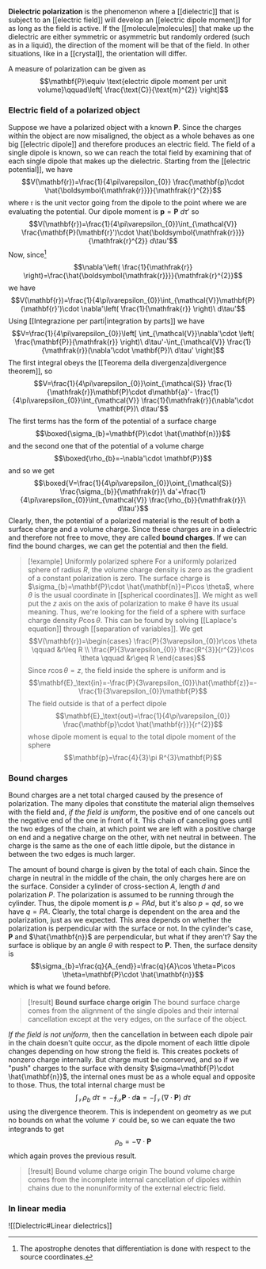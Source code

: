 **Dielectric polarization** is the phenomenon where a [[dielectric]] that is subject to an [[electric field]] will develop an [[electric dipole moment]] for as long as the field is active. If the [[molecule|molecules]] that make up the dielectric are either symmetric or asymmetric but randomly ordered (such as in a liquid), the direction of the moment will be that of the field. In other situations, like in a [[crystal]], the orientation will differ.

A measure of polarization can be given as
$$\mathbf{P}\equiv \text{electric dipole moment per unit volume}\qquad\left[ \frac{\text{C}}{\text{m}^{2}} \right]$$
### Electric field of a polarized object
Suppose we have a polarized object with a known $\mathbf{P}$. Since the charges within the object are now misaligned, the object as a whole behaves as one big [[electric dipole]] and therefore produces an electric field. The field of a single dipole is known, so we can reach the total field by examining that of each single dipole that makes up the dielectric. Starting from the [[electric potential]], we have
$$V(\mathbf{r})=\frac{1}{4\pi\varepsilon_{0}} \frac{\mathbf{p}\cdot \hat{\boldsymbol{\mathfrak{r}}}}{\mathfrak{r}^{2}}$$
where $\boldsymbol{\mathfrak{r}}$ is the unit vector going from the dipole to the point where we are evaluating the potential. Our dipole moment is $\mathbf{p}=\mathbf{P}\ d\tau'$ so
$$V(\mathbf{r})=\frac{1}{4\pi\varepsilon_{0}}\int_{\mathcal{V}} \frac{\mathbf{P}(\mathbf{r}')\cdot \hat{\boldsymbol{\mathfrak{r}}}}{\mathfrak{r}^{2}} d\tau'$$
Now, since[^1]
$$\nabla'\left( \frac{1}{\mathfrak{r}} \right)=\frac{\hat{\boldsymbol{\mathfrak{r}}}}{\mathfrak{r}^{2}}$$
we have
$$V(\mathbf{r})=\frac{1}{4\pi\varepsilon_{0}}\int_{\mathcal{V}}\mathbf{P}(\mathbf{r}')\cdot \nabla'\left( \frac{1}{\mathfrak{r}} \right)\ d\tau'$$
Using [[Integrazione per parti|integration by parts]] we have
$$V=\frac{1}{4\pi\varepsilon_{0}}\left[ \int_{\mathcal{V}}\nabla'\cdot \left( \frac{\mathbf{P}}{\mathfrak{r}} \right)\ d\tau'-\int_{\mathcal{V}} \frac{1}{\mathfrak{r}}(\nabla'\cdot \mathbf{P})\ d\tau' \right]$$
The first integral obeys the [[Teorema della divergenza|divergence theorem]], so
$$V=\frac{1}{4\pi\varepsilon_{0}}\oint_{\mathcal{S}} \frac{1}{\mathfrak{r}}\mathbf{P}\cdot d\mathbf{a}'- \frac{1}{4\pi\varepsilon_{0}}\int_{\mathcal{V}} \frac{1}{\mathfrak{r}}(\nabla'\cdot \mathbf{P})\ d\tau'$$
The first terms has the form of the potential of a surface charge
$$\boxed{\sigma_{b}=\mathbf{P}\cdot \hat{\mathbf{n}}}$$
and the second one that of the potential of a volume charge
$$\boxed{\rho_{b}=-\nabla'\cdot \mathbf{P}}$$
and so we get
$$\boxed{V=\frac{1}{4\pi\varepsilon_{0}}\oint_{\mathcal{S}} \frac{\sigma_{b}}{\mathfrak{r}}\ da'+\frac{1}{4\pi\varepsilon_{0}}\int_{\mathcal{V}} \frac{\rho_{b}}{\mathfrak{r}}\ d\tau'}$$
Clearly, then, the potential of a polarized material is the result of both a surface charge and a volume charge. Since these charges are in a dielectric and therefore not free to move, they are called **bound charges**. If we can find the bound charges, we can get the potential and then the field.

> [!example] Uniformly polarized sphere
> For a uniformly polarized sphere of radius $R$, the volume charge density is zero as the gradient of a constant polarization is zero. The surface charge is $\sigma_{b}=\mathbf{P}\cdot \hat{\mathbf{n}}=P\cos \theta$, where $\theta$ is the usual coordinate in [[spherical coordinates]]. We might as well put the $z$ axis on the axis of polarization to make $\theta$ have its usual meaning. Thus, we're looking for the field of a sphere with surface charge density $P\cos \theta$. This can be found by solving [[Laplace's equation]] through [[separation of variables]]. We get
> $$V(\mathbf{r})=\begin{cases}
\frac{P}{3\varepsilon_{0}}r\cos \theta \qquad &r\leq R \\
\frac{P}{3\varepsilon_{0}} \frac{R^{3}}{r^{2}}\cos \theta \qquad &r\geq R
\end{cases}$$
>Since $r\cos \theta=z$, the field inside the sphere is uniform and is
>$$\mathbf{E}_\text{in}=-\frac{P}{3\varepsilon_{0}}\hat{\mathbf{z}}=- \frac{1}{3\varepsilon_{0}}\mathbf{P}$$
>The field outside is that of a perfect dipole
>$$\mathbf{E}_\text{out}=\frac{1}{4\pi\varepsilon_{0}} \frac{\mathbf{p}\cdot \hat{\mathbf{r}}}{r^{2}}$$
>whose dipole moment is equal to the total dipole moment of the sphere
>$$\mathbf{p}=\frac{4}{3}\pi R^{3}\mathbf{P}$$
### Bound charges
Bound charges are a net total charged caused by the presence of polarization. The many dipoles that constitute the material align themselves with the field and, *if the field is uniform*, the positive end of one cancels out the negative end of the one in front of it. This chain of canceling goes until the two edges of the chain, at which point we are left with a positive charge on end and a negative charge on the other, with net neutral in between. The charge is the same as the one of each little dipole, but the distance in between the two edges is much larger.

The amount of bound charge is given by the total of each chain. Since the charge in neutral in the middle of the chain, the only charges here are on the surface. Consider a cylinder of cross-section $A$, length $d$ and polarization $P$. The polarization is assumed to be running through the cylinder. Thus, the dipole moment is $p=PAd$, but it's also $p=qd$, so we have $q=PA$. Clearly, the total charge is dependent on the area and the polarization, just as we expected. This area depends on whether the polarization is perpendicular with the surface or not. In the cylinder's case, $\mathbf{P}$ and $\hat{\mathbf{n}}$ are perpendicular, but what if they aren't? Say the surface is oblique by an angle $\theta$ with respect to $\mathbf{P}$. Then, the surface density is
$$\sigma_{b}=\frac{q}{A_{end}}=\frac{q}{A}\cos \theta=P\cos \theta=\mathbf{P}\cdot \hat{\mathbf{n}}$$
which is what we found before.

> [!result] **Bound surface charge origin**
> The bound surface charge comes from the alignment of the single dipoles and their internal cancellation except at the very edges, on the surface of the object.

*If the field is not uniform*, then the cancellation in between each dipole pair in the chain doesn't quite occur, as the dipole moment of each little dipole changes depending on how strong the field is. This creates pockets of nonzero charge internally. But charge must be conserved, and so if we "push" charges to the surface with density $\sigma=\mathbf{P}\cdot \hat{\mathbf{n}}$, the internal ones must be as a whole equal and opposite to those. Thus, the total internal charge must be
$$\int_{\mathcal{V}}\rho_{b}\ d\tau=-\oint_{\mathcal{S}}\mathbf{P}\cdot d\mathbf{a}=-\int_{\mathcal{V}}(\nabla \cdot \mathbf{P})\ d\tau$$
using the divergence theorem. This is independent on geometry as we put no bounds on what the volume $\mathcal{V}$ could be, so we can equate the two integrands to get
$$\rho_{b}=-\nabla \cdot \mathbf{P}$$
which again proves the previous result.

> [!result] Bound volume charge origin
> The bound volume charge comes from the incomplete internal cancellation of dipoles within chains due to the nonuniformity of the external electric field. 
### In linear media
![[Dielectric#Linear dielectrics]]

[^1]: The apostrophe denotes that differentiation is done with respect to the source coordinates.